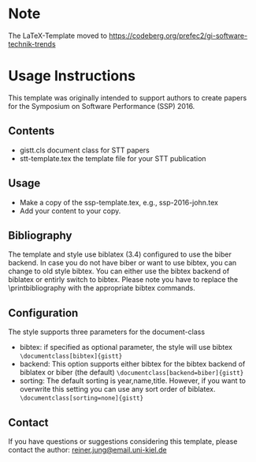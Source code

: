 # Note

The LaTeX-Template moved to https://codeberg.org/prefec2/gi-software-technik-trends

# Usage Instructions

This template was originally intended to support authors to create
papers for the Symposium on Software Performance (SSP) 2016.

## Contents

- gistt.cls document class for STT papers
- stt-template.tex the template file for your STT publication

## Usage

- Make a copy of the ssp-template.tex, e.g., ssp-2016-john.tex
- Add your content to your copy.

## Bibliography

The template and style use biblatex (3.4) configured to use the biber
backend. In case you do not have biber or want to use bibtex, you can
change to old style bibtex. You can either use the bibtex backend of
biblatex or entirly switch to bibtex. Please note you have to replace
the \printbibliography with the appropriate bibtex commands.

## Configuration

The style supports three parameters for the document-class
- bibtex: if specified as optional parameter, the style will use bibtex ```\documentclass[bibtex]{gistt}```
- backend: This option supports either bibtex for the bibtex backend of biblatex or biber (the default) ```\documentclass[backend=biber]{gistt}```
- sorting: The default sorting is year,name,title. However, if you want to overwrite this setting you can use any sort order of biblatex. ```\documentclass[sorting=none]{gistt}```

## Contact

If you have questions or suggestions considering this template, please
contact the author: reiner.jung@email.uni-kiel.de


